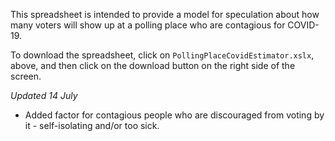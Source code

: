 This spreadsheet is intended to provide a model for speculation about how many voters will show up at a polling place who are contagious for COVID-19.

To download the spreadsheet, click on `PollingPlaceCovidEstimator.xslx`, above, and then click on the download button on the right side of the screen.

_Updated 14 July_

- Added factor for contagious people who are discouraged from voting by it - self-isolating and/or too sick.